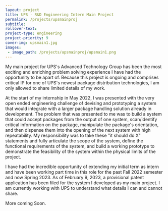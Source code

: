 ```yaml
---
layout: project
title: UPS - R&D Engineering Intern Main Project
permalink: /projects/upsmainproj
subtitle:
rollover-text:
project-type: engineering
project-priority: 9
cover-img: upsmain1.jpg
images:
 - image_path: /projects/upsmainproj/upsmain1.png
---
```

My main project for UPS's Advanced Technology Group has been the most exciting and enriching problem solving experience I have had the opportunity to be apart of. Because this project is ongoing and comprises critical IP for one of UPS's newest package distribution technologies, I am only allowed to share limited details of my work.

At the start of my internship in May 2022, I was presented with the very open ended engineering challenge of devising and prototyping a system that would integrate with a larger package handling solution already in development. The problem that was presented to me was to build a system that could accept packages from the output of one system, scan/identify critical information on the package, manipulate the package's orientation, and then dispense them into the opening of the next system with high repeatability. My responsibility was to take these "it should do X" statements and fully articulate the scope of the system, define the functional requirements of the system, and build a working prototype to demonstrate the feasibility of the system within the physical limits of the project. 

I have had the incredible opportunity of extending my initial term as intern and have been working part time in this role for the past Fall 2022 semester and now Spring 2023. As of February 9, 2023, a provisional patent application has been filed for the system I developed as my main project. I am currently working with UPS to understand what details I can and cannot share.


More coming Soon.